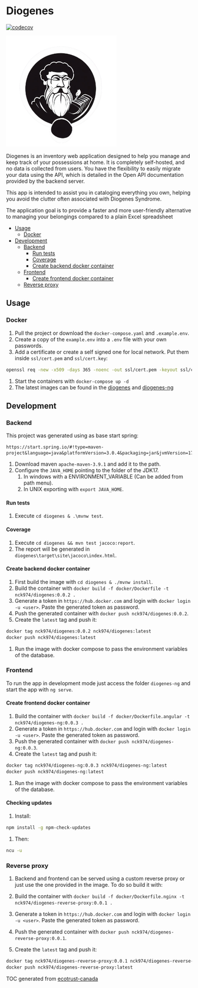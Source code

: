 # Diogenes

[![codecov](https://codecov.io/github/nck974/diogenes/branch/main/graph/badge.svg?token=XDI3M0M5AE)](https://codecov.io/github/nck974/diogenes)

<img src="ng-diogenes/src/assets/logo/logo_transparent.png" alt="Logo" width="300">

Diogenes is an inventory web application designed to help you manage and keep track of your possessions at home. It is completely self-hosted, and no data is collected from users. You have the flexibility to easily migrate your data using the API, which is detailed in the Open API documentation provided by the backend server.

This app is intended to assist you in cataloging everything you own, helping you avoid the clutter often associated with Diogenes Syndrome.

The application goal is to provide a faster and more user-friendly alternative to managing your belongings compared to a plain Excel spreadsheet

- [Usage](#usage)
  - [Docker](#docker)
- [Development](#development)
  - [Backend](#backend)
    - [Run tests](#run-tests)
    - [Coverage](#coverage)
    - [Create backend docker container](#create-backend-docker-container)
  - [Frontend](#frontend)
    - [Create frontend docker container](#create-frontend-docker-container)
  - [Reverse proxy](#reverse-proxy)

## Usage

### Docker

1. Pull the project or download the `docker-compose.yaml` and `.example.env`.
1. Create a copy of the `example.env` into a `.env` file with your own passwords.
1. Add a certificate or create a self signed one for local network. Put them inside `ssl/cert.pem` and `ssl/cert.key`:

  ```bash
  openssl req -new -x509 -days 365 -noenc -out ssl/cert.pem -keyout ssl/cert.key
  ```

1. Start the containers with `docker-compose up -d`
1. The latest images can be found in the [diogenes](https://hub.docker.com/r/nck974/diogenes/tags) and [diogenes-ng](https://hub.docker.com/r/nck974/diogenes-ng/tags)

## Development

### Backend

This project was generated using as base start spring:

```properties
https://start.spring.io/#!type=maven-project&language=java&platformVersion=3.0.4&packaging=jar&jvmVersion=17&groupId=io.nck&artifactId=diogenes&name=diogenes&description=Demo%20project%20for%20Spring%20Boot&packageName=io.nck.diogenes&dependencies=web]
```

1. Download maven `apache-maven-3.9.1` and add it to the path.
1. Configure the `JAVA_HOME` pointing to the folder of the JDK17.
    1. In windows with a ENVIRONMENT_VARIABLE (Can be added from path menu).
    1. In UNIX exporting with `export JAVA_HOME`.

#### Run tests

1. Execute `cd diogenes & .\mvnw test`.

#### Coverage

1. Execute `cd diogenes && mvn test jacoco:report`.
1. The report will be generated in `diogenes\target\site\jacoco\index.html`.

#### Create backend docker container

1. First build the image with `cd diogenes & ./mvnw install`.
1. Build the container with `docker build -f docker/Dockerfile -t nck974/diogenes:0.0.2 .`
1. Generate a token in `https://hub.docker.com` and login with `docker login -u <user>`. Paste the generated token as password.
1. Push the generated container with `docker push nck974/diogenes:0.0.2`.
1. Create the `latest` tag and push it:

  ```bash
  docker tag nck974/diogenes:0.0.2 nck974/diogenes:latest
  docker push nck974/diogenes:latest
  ```

1. Run the image with docker compose to pass the environment variables of the database.

### Frontend

To run the app in development mode just access the folder `diogenes-ng` and start the app with `ng serve`.

#### Create frontend docker container

1. Build the container with `docker build -f docker/Dockerfile.angular -t nck974/diogenes-ng:0.0.3 .`
1. Generate a token in `https://hub.docker.com` and login with `docker login -u <user>`. Paste the generated token as password.
1. Push the generated container with `docker push nck974/diogenes-ng:0.0.3`.
1. Create the `latest` tag and push it:

  ```bash
  docker tag nck974/diogenes-ng:0.0.3 nck974/diogenes-ng:latest
  docker push nck974/diogenes-ng:latest
  ```

1. Run the image with docker compose to pass the environment variables of the database.

#### Checking updates

1. Install:

```bash
npm install -g npm-check-updates
```

1. Then:

```bash
ncu -u
```

### Reverse proxy

1. Backend and frontend can be served using a custom reverse proxy or just use the one provided in the image. To do so build it with:

1. Build the container with `docker build -f docker/Dockerfile.nginx -t nck974/diogenes-reverse-proxy:0.0.1 .`
1. Generate a token in `https://hub.docker.com` and login with `docker login -u <user>`. Paste the generated token as password.
1. Push the generated container with `docker push nck974/diogenes-reverse-proxy:0.0.1`.
1. Create the `latest` tag and push it:

  ```bash
  docker tag nck974/diogenes-reverse-proxy:0.0.1 nck974/diogenes-reverse-proxy:latest
  docker push nck974/diogenes-reverse-proxy:latest
  ```

TOC generated from [ecotrust-canada](https://ecotrust-canada.github.io/markdown-toc/)
